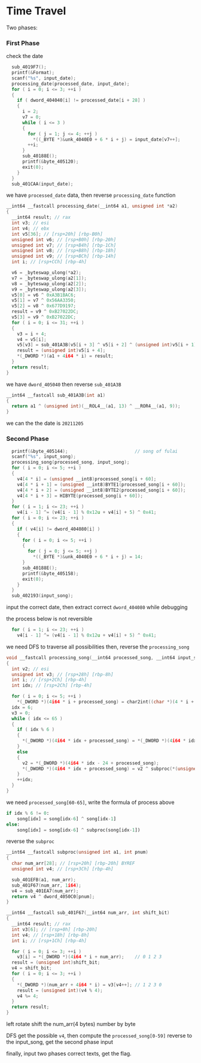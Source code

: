 # Time Travel

Two phases:
### First Phase
check the date
```c
  sub_4019F7();
  printf(&Format);
  scanf("%s", input_date);
  processing_date(processed_date, input_date);
  for ( i = 0; i <= 3; ++i )
  {
    if ( dword_404040[i] != processed_date[i + 28] )
    {
      i = 2;
      v7 = 0;
      while ( i <= 3 )
      {
        for ( j = 1; j <= 4; ++j )
          *((_BYTE *)&unk_4040E0 + 6 * i + j) = input_date[v7++];
        ++i;
      }
      sub_40188E();
      printf(&byte_405120);
      exit(0);
    }
  }
  sub_401CAA(input_date);
```

we have `processed_date` data, then reverse `processing_date` function
```c
__int64 __fastcall processing_date(__int64 a1, unsigned int *a2)
{
  __int64 result; // rax
  int v3; // esi
  int v4; // ebx
  int v5[36]; // [rsp+20h] [rbp-B0h]
  unsigned int v6; // [rsp+B0h] [rbp-20h]
  unsigned int v7; // [rsp+B4h] [rbp-1Ch]
  unsigned int v8; // [rsp+B8h] [rbp-18h]
  unsigned int v9; // [rsp+BCh] [rbp-14h]
  int i; // [rsp+CCh] [rbp-4h]

  v6 = _byteswap_ulong(*a2);
  v7 = _byteswap_ulong(a2[1]);
  v8 = _byteswap_ulong(a2[2]);
  v9 = _byteswap_ulong(a2[3]);
  v5[0] = v6 ^ 0xA3B1BAC6;
  v5[1] = v7 ^ 0x56AA3350;
  v5[2] = v8 ^ 0x677D9197;
  result = v9 ^ 0xB27022DC;
  v5[3] = v9 ^ 0xB27022DC;
  for ( i = 0; i <= 31; ++i )
  {
    v3 = i + 4;
    v4 = v5[i];
    v5[v3] = sub_401A3B(v5[i + 3] ^ v5[i + 2] ^ (unsigned int)v5[i + 1] ^ dword_405040[i]) ^ v4;
    result = (unsigned int)v5[i + 4];
    *(_DWORD *)(a1 + 4i64 * i) = result;
  }
  return result;
}
```

we have `dword_405040` then reverse `sub_401A3B`
```c
__int64 __fastcall sub_401A3B(int a1)
{
  return a1 ^ (unsigned int)(__ROL4__(a1, 13) ^ __ROR4__(a1, 9));
}
```

we can the the date is `20211205`

### Second Phase 
```c
  printf(&byte_405144);                         // song of fulai
  scanf("%s", input_song);
  processing_song(processed_song, input_song);
  for ( i = 0; i <= 5; ++i )
  {
    v4[4 * i] = (unsigned __int8)processed_song[i + 60];
    v4[4 * i + 1] = (unsigned __int8)BYTE1(processed_song[i + 60]);
    v4[4 * i + 2] = (unsigned __int8)BYTE2(processed_song[i + 60]);
    v4[4 * i + 3] = HIBYTE(processed_song[i + 60]);
  }
  for ( i = 1; i <= 23; ++i )
    v4[i - 1] ^= (v4[i - 1] % 0x12u + v4[i] + 5) ^ 0x41;
  for ( i = 0; i <= 23; ++i )
  {
    if ( v4[i] != dword_404080[i] )
    {
      for ( i = 0; i <= 5; ++i )
      {
        for ( j = 0; j <= 5; ++j )
          *((_BYTE *)&unk_4040E0 + 6 * i + j) = 14;
      }
      sub_40188E();
      printf(&byte_405158);
      exit(0);
    }
  }
  sub_402193(input_song);
```
input the correct date, then extract correct `dword_404080` while debugging

the process below is not reversible
```c
  for ( i = 1; i <= 23; ++i )
    v4[i - 1] ^= (v4[i - 1] % 0x12u + v4[i] + 5) ^ 0x41;
```
we need DFS to traverse all possibilities
then, reverse the `processing_song`
```c
void __fastcall processing_song(__int64 processed_song, __int64 input_song)
{
  int v2; // esi
  unsigned int v3; // [rsp+28h] [rbp-8h]
  int i; // [rsp+2Ch] [rbp-4h]
  int idx; // [rsp+2Ch] [rbp-4h]

  for ( i = 0; i <= 5; ++i )
    *(_DWORD *)(4i64 * i + processed_song) = char2int((char *)(4 * i + input_song));
  idx = 6;
  v3 = 0;
  while ( idx <= 65 )
  {
    if ( idx % 6 )
    {
      *(_DWORD *)(4i64 * idx + processed_song) = *(_DWORD *)(4i64 * idx - 24 + processed_song) ^ *(_DWORD *)(4i64 * idx - 4 + processed_song);
    }
    else
    {
      v2 = *(_DWORD *)(4i64 * idx - 24 + processed_song);
      *(_DWORD *)(4i64 * idx + processed_song) = v2 ^ subproc(*(unsigned int *)(4i64 * idx - 4 + processed_song), v3++);
    }
    ++idx;
  }
}
```
we need `processed_song[60-65]`, write the formula of process above
```python
if idx % 6 != 0:
    song[idx] = song[idx-6] ^ song[idx-1]
else:
    song[idx] = song[idx-6] ^ subproc(song[idx-1])
```

reverse the `subproc`
```c
__int64 __fastcall subproc(unsigned int a1, int pnum)
{
  char num_arr[28]; // [rsp+20h] [rbp-20h] BYREF
  unsigned int v4; // [rsp+3Ch] [rbp-4h]

  sub_401EFB(a1, num_arr);
  sub_401F67(num_arr, 1i64);
  v4 = sub_401EA7(num_arr);
  return v4 ^ dword_4050C0[pnum];
}

__int64 __fastcall sub_401F67(__int64 num_arr, int shift_bit)
{
  __int64 result; // rax
  int v3[6]; // [rsp+0h] [rbp-20h]
  int v4; // [rsp+18h] [rbp-8h]
  int i; // [rsp+1Ch] [rbp-4h]

  for ( i = 0; i <= 3; ++i )
    v3[i] = *(_DWORD *)(4i64 * i + num_arr);    // 0 1 2 3
  result = (unsigned int)shift_bit;
  v4 = shift_bit;
  for ( i = 0; i <= 3; ++i )
  {
    *(_DWORD *)(num_arr + 4i64 * i) = v3[v4++]; // 1 2 3 0
    result = (unsigned int)(v4 % 4);
    v4 %= 4;
  }
  return result;
}
```

left rotate shift the num_arr(4 bytes) number by byte 

DFS get the possible `v4`, then compute the `processed_song[0-59]`
reverse to the input_song, get the second phase input

finally, input two phases correct texts, get the flag.
